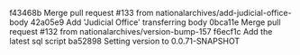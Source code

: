 f43468b Merge pull request #133 from nationalarchives/add-judicial-office-body
42a05e9 Add 'Judicial Office' transferring body
0bca11e Merge pull request #132 from nationalarchives/version-bump-157
f6ecf1c Add the latest sql script
ba52898 Setting version to 0.0.71-SNAPSHOT
